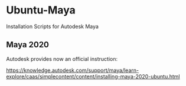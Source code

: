 # Ubuntu-Maya
Installation Scripts for Autodesk Maya

## Maya 2020
Autodesk provides now an official instruction:

https://knowledge.autodesk.com/support/maya/learn-explore/caas/simplecontent/content/installing-maya-2020-ubuntu.html
